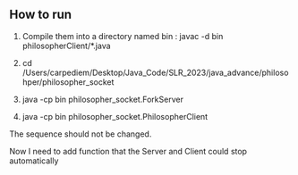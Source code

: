 ## How to run 
1. Compile them into a directory named bin : javac -d bin philosopherClient/*.java

2. cd /Users/carpediem/Desktop/Java_Code/SLR_2023/java_advance/philosohper/philosopher_socket

3. java -cp bin philosopher_socket.ForkServer

4. java -cp bin philosopher_socket.PhilosopherClient

The sequence should not be changed.


Now I need to add function that the Server and Client could stop automatically